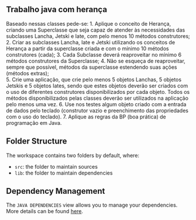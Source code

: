 ## Trabalho java com herança

Baseado nessas classes pede-se:
    1. Aplique o conceito de Herança, criando uma Superclasse que seja capaz de atender às necessidades das subclasses Lancha, Jetski e Iate, com pelo menos 10 métodos construtores;
    2. Criar as subclasses Lancha, Iate e Jetski utilizando os conceitos de Herança a partir da superclasse criada e com o mínimo 10 métodos construtores (cada);
    3. Cada Subclasse deverá reaproveitar no mínimo 6 métodos construtores da Superclasse;
    4. Não se esqueça de reaproveitar, sempre que possível, métodos da superclasse estendendo suas ações (métodos extras);  
    5. Crie uma aplicação, que crie pelo menos 5 objetos Lanchas, 5 objetos Jetskis e 5 objetos Iates, sendo que estes objetos deverão ser criados com o uso de diferentes construtores disponibilizados por cada objeto. Todos os métodos disponibilizados pelas classes deverão ser utilizados na aplicação pelo menos uma vez.
    6. Use nos testes algum objeto criado com a entrada de dados pelo teclado (construtor vazio e preenchimento das propriedades com o uso do teclado).
    7. Aplique as regras da BP (boa prática) de programação em Java.

## Folder Structure

The workspace contains two folders by default, where:

- `src`: the folder to maintain sources
- `lib`: the folder to maintain dependencies

## Dependency Management

The `JAVA DEPENDENCIES` view allows you to manage your dependencies. More details can be found [here](https://github.com/microsoft/vscode-java-pack/blob/master/release-notes/v0.9.0.md#work-with-jar-files-directly).
